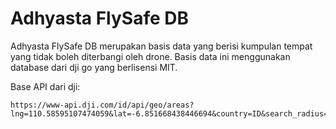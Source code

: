 # Adhyasta FlySafe DB

Adhyasta FlySafe DB merupakan basis data yang berisi kumpulan tempat yang tidak
boleh diterbangi oleh drone. Basis data ini menggunakan database dari dji go yang
berlisensi MIT.

Base API dari dji:
```
https://www-api.dji.com/id/api/geo/areas?lng=110.58595107474059&lat=-6.851668438446694&country=ID&search_radius=320519&drone=spark&level=1,2,4,7&zones_mode=total
```
